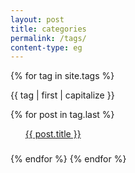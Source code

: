 ```yaml
---
layout: post
title: categories
permalink: /tags/
content-type: eg
---
```


<style>
.category-content a {
    text-decoration: none;
    color: #4183c4;
}

.category-content a:hover {
    text-decoration: underline;
    color: #4183c4;
}
</style>

<main>
    {% for tag in site.tags %}
        <p id="{{ tag | first }}">{{ tag | first | capitalize }}</p>
        {% for post in tag.last %}
            <ul id="category-content" style="padding-bottom: 0.6em; list-style: none;"><a href="{{post.url}}">{{ post.title }}</a></ul>
        {% endfor %}
    {% endfor %}
    <br/>
    <br/>
</main>
